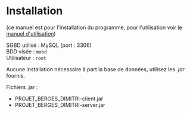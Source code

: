 # Installation
(ce manuel est pour l'installation du programme, pour l'utilisation voir [le manuel d'utilisation](README.md))

SGBD utilisé : MySQL (port : 3306)\
BDD visée : `mabd`\
Utilisateur : `root`

Aucune installation nécessaire à part la base de données, utilisez les *.jar* fournis.

Fichiers .jar : 
- PROJET_BERGES_DIMITRI-client.jar
- PROJET_BERGES_DIMITRI-server.jar
